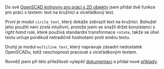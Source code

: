 <!-- dcterms:title = A2D 1.1.0: Podpora pro práci s textem -->
<!-- dcterms:abstract = Do své OpenSCAD knihovny pro práci s 2D objekty jsem přidal dvě funkce pro práci s textem: text na kružnici a víceřádkový text. -->
<!-- dcterms:creator = Michal Altair Valášek -->
<!-- x4w:coverUrl = /cover-pictures/20200222-a2d-text.png -->
<!-- x4w:pictureUrl = /perex-pictures/20200222-a2d-text.png -->
<!-- x4w:pictureWidth = 150 -->
<!-- x4w:pictureHeight = 150 -->
<!-- x4w:category = 3D tisk -->
<!-- dcterms:date = 2020-02-22 -->

Do své [OpenSCAD knihovny pro práci s 2D objekty](https://github.com/ridercz/A2D) jsem přidal dvě funkce pro práci s textem: text na kružnici a víceřádkový text.

První je modul `circle_text`, který dokáže zobrazit text na kružnici. Bohužel jeho použití není zcela intuitivní, protože jsem se snažil držet konzistenci s _right hand rule_, které používá standardní transformace `rotate`, takže se úhel textu určuje poněkud netradičně hodnotami proti směru textu.

Druhý je modul `multiline_text`, který napravuje zásadní nedostatek OpenSCADu, totiž neschopnost pracovat s víceřádkovým textem.

Rovněž jsem při této příležitosti vylepšil [dokumentaci](https://github.com/ridercz/A2D/wiki/) a přidal nové [příklady](https://github.com/ridercz/A2D/tree/master/Samples).